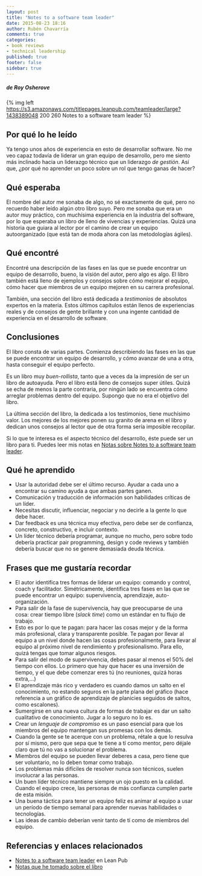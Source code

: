 ```yaml
---
layout: post
title: "Notes to a software team leader"
date: 2015-08-23 18:16
author: Rubén Chavarría
comments: true
categories: 
- book reviews
- technical leadership
published: true
footer: false
sidebar: true
---
```


##### de Roy Osherove

{% img left https://s3.amazonaws.com/titlepages.leanpub.com/teamleader/large?1438389048 200 260 Notes to a software team leader %}

## Por qué lo he leído

Ya tengo unos años de experiencia en esto de desarrollar software. No me veo
capaz todavía de liderar un gran equipo de desarrollo, pero me siento más
inclinado hacia un liderazgo técnico que un liderazgo *de gestión*. Así que,
¿por qué no aprender un poco sobre un rol que tengo ganas de hacer? 

<!-- more -->

## Qué esperaba

El nombre del autor me sonaba de algo, no sé exactamente de qué, pero no recuerdo
haber leído algún otro libro suyo. Pero me sonaba que era un autor muy práctico,
con muchísima experiencia en la industria del software, por lo que esperaba un
libro de lleno de vivencias y experiencias. Quizá una historia que guiara al lector
por el camino de crear un equipo autoorganizado (que está tan de moda ahora con
las metodologías ágiles).

## Qué encontré

Encontré una descripción de las fases en las que se puede encontrar un equipo de
desarrollo, bueno, la visión del autor, pero algo es algo. El libro también está
lleno de ejemplos y consejos sobre cómo mejorar el equipo, cómo hacer que
miembros de un equipo mejoren en su carrera profesional.

También, una sección del libro está dedicada a *testimonios* de absolutos expertos
en la materia. Estos últimos capítulos están llenos de experiencias reales y de
consejos de gente brillante y con una ingente cantidad de experiencia en el
desarrollo de software.

## Conclusiones

El libro consta de varias partes. Comienza describiendo las fases en las que se
puede encontrar un equipo de desarrollo, y cómo avanzar de una a otra, hasta
conseguir el equipo perfecto.

Es un libro muy *buen-rollista*, tanto que a veces da la impresión de ser un
libro de autoayuda. Pero el libro está lleno de consejos super útiles. Quizá
se echa de menos la parte contraria, por ningún lado se encuentra cómo arreglar
problemas dentro del equipo. Supongo que no era el objetivo del libro.

La última sección del libro, la dedicada a los testimonios, tiene muchísimo
valor. Los mejores de los mejores ponen su granito de arena en el libro y
dedican unos consejos al lector que de otra forma sería imposible recopilar.

Si lo que te interesa es el aspecto técnico del desarrollo, éste puede ser un
libro para ti. Puedes leer mis notas en
[Notas sobre Notes to a software team leader][2].

## Qué he aprendido

- Usar la autoridad debe ser el último recurso. Ayudar a cada uno a encontrar
su camino ayuda a que ambas partes ganen.
- Comunicación y traducción de información son habilidades críticas de un líder.
- Necesitas discutir, influenciar, negociar y no decirle a la gente lo que debe
hacer.
- Dar feedback es una técnica muy efectiva, pero debe ser de confianza, concreto,
constructivo, e incluir contexto.
- Un líder técnico debería programar, aunque no mucho, pero sobre todo debería
practicar pair programming, design y code reviews y también debería buscar que
no se genere demasiada deuda técnica.

## Frases que me gustaría recordar

- El autor identifica tres formas de liderar un equipo: comando y control, coach
y facilitador. Simétricamente, identifica tres fases en las que se puede
encontrar un equipo: supervivencia, aprendizaje, auto-organización.
- Para salir de la fase de supervivencia, hay que preocuparse de una cosa: crear
tiempo libre (*slack time*) como un estándar en tu flujo de trabajo.
- Esto es por lo que te pagan: para hacer las cosas mejor y de la forma más
profesional, clara y transparente posible. Te pagan por llevar al equipo a un
nivel donde hacen las cosas profesionalmente, para llevar al equipo al próximo
nivel de rendimiento y profesionalismo. Para ello, quizá tengas que tomar
algunos riesgos.
- Para salir del modo de supervivencia, debes pasar al menos el 50% del tiempo
con ellos. Lo primero que hay que hacer es una inversión de tiempo, y el que
debe comenzar eres tú (no reuniones, quizá horas extra,...)
- El aprendizaje más rico y verdadero es cuando damos un salto en el conocimiento,
no estando seguros en la parte plana del gráfico (hace referencia a un gráfico
de aprendizaje de planicies seguidos de saltos, como escalones).
- Sumergirse en una nueva cultura de formas de trabajar es dar un salto
cualitativo de conocimiento. Jugar a lo seguro no lo es.
- Crear un *lenguaje de compromiso* es un paso esencial para que los miembros
del equipo mantengan sus promesas con los demás.
- Cuando la gente se te acerque con un problema, rétale a que lo resulva por
sí mismo, pero que sepa que te tiene a tí como mentor, pero déjale claro que
tú no vas a solucionar el problema.
- Miembros del equipo se pueden llevar deberes a casa, pero tiene que ser
voluntario, no lo deben tomar como trabajo.
- Los problemas más difíciles de resolver nunca son técnicos, suelen involucrar
a las personas.
- Un buen líder técnico mantiene siempre un ojo puesto en la calidad. Cuando el
equipo crece, las personas de más confianza cumplen parte de esta misión.
- Una buena táctica para tener un equipo feliz es animar al equipo a usar un
período de tiempo semanal para aprender nuevas habilidades o tecnologías.
- Las ideas de cambio deberían venir tanto de tí como de miembros del equipo.

## Referencias y enlaces relacionados

- [Notes to a software team leader][1] en Lean Pub
- [Notas que he tomado sobre el libro][2]

[1]: https://leanpub.com/teamleader
[2]: https://github.com/rchavarria/blog-post-incubator/blob/master/published-book-notes/notes-software-team-leader-by-roy-osherove.markdown

